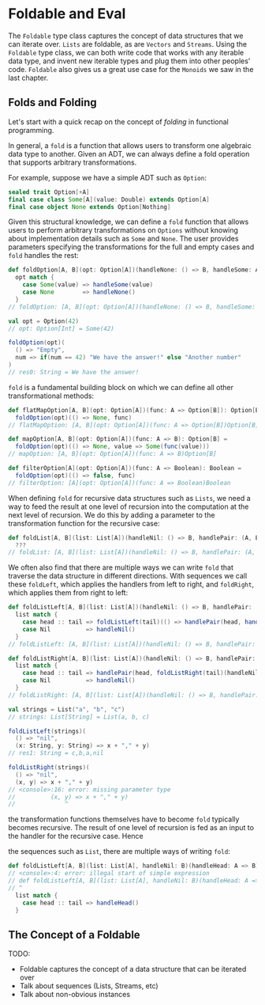 # Foldable and Eval

The `Foldable` type class captures the concept of data structures that we can iterate over. `Lists` are foldable, as are `Vectors` and `Streams`. Using the `Foldable` type class, we can both write code that works with any iterable data type, and invent new iterable types and plug them into other peoples' code. `Foldable` also gives us a great use case for the `Monoids` we saw in the last chapter.

## Folds and Folding

Let's start with a quick recap on the concept of *folding* in functional programming.

In general, a `fold` is a function that allows users to transform one algebraic data type to another. Given an ADT, we can always define a fold operation that supports arbitrary transformations.

For example, suppose we have a simple ADT such as `Option`:

```scala
sealed trait Option[+A]
final case class Some[A](value: Double) extends Option[A]
final case object None extends Option[Nothing]
```

Given this structural knowledge, we can define a `fold` function that allows users to perform arbitrary transformations on `Options` without knowing about implementation details such as `Some` and `None`. The user provides parameters specifying the transformations for the full and empty cases and `fold` handles the rest:

```scala
def foldOption[A, B](opt: Option[A])(handleNone: () => B, handleSome: A => B): B =
  opt match {
    case Some(value) => handleSome(value)
    case None        => handleNone()
  }
// foldOption: [A, B](opt: Option[A])(handleNone: () => B, handleSome: A => B)B

val opt = Option(42)
// opt: Option[Int] = Some(42)

foldOption(opt)(
  () => "Empty",
  num => if(num == 42) "We have the answer!" else "Another number"
)
// res0: String = We have the answer!
```

`fold` is a fundamental building block on which we can define all other transformational methods:

```scala
def flatMapOption[A, B](opt: Option[A])(func: A => Option[B]): Option[B] =
  foldOption(opt)(() => None, func)
// flatMapOption: [A, B](opt: Option[A])(func: A => Option[B])Option[B]

def mapOption[A, B](opt: Option[A])(func: A => B): Option[B] =
  foldOption(opt)(() => None, value => Some(func(value)))
// mapOption: [A, B](opt: Option[A])(func: A => B)Option[B]

def filterOption[A](opt: Option[A])(func: A => Boolean): Boolean =
  foldOption(opt)(() => false, func)
// filterOption: [A](opt: Option[A])(func: A => Boolean)Boolean
```

When defining `fold` for recursive data structures such as `Lists`, we need a way to feed the result at one level of recursion into the computation at the next level of recursion. We do this by adding a parameter to the transformation function for the recursive case:

```scala
def foldList[A, B](list: List[A])(handleNil: () => B, handlePair: (A, B) => B): B =
  ???
// foldList: [A, B](list: List[A])(handleNil: () => B, handlePair: (A, B) => B)B
```

We often also find that there are multiple ways we can write `fold` that traverse the data structure in different directions. With sequences we call these `foldLeft`, which applies the handlers from left to right, and `foldRight`, which applies them from right to left:

```scala
def foldListLeft[A, B](list: List[A])(handleNil: () => B, handlePair: (A, B) => B): B =
  list match {
    case head :: tail => foldListLeft(tail)(() => handlePair(head, handleNil()), handlePair)
    case Nil          => handleNil()
  }
// foldListLeft: [A, B](list: List[A])(handleNil: () => B, handlePair: (A, B) => B)B

def foldListRight[A, B](list: List[A])(handleNil: () => B, handlePair: (A, B) => B): B =
  list match {
    case head :: tail => handlePair(head, foldListRight(tail)(handleNil, handlePair))
    case Nil          => handleNil()
  }
// foldListRight: [A, B](list: List[A])(handleNil: () => B, handlePair: (A, B) => B)B

val strings = List("a", "b", "c")
// strings: List[String] = List(a, b, c)

foldListLeft(strings)(
  () => "nil",
  (x: String, y: String) => x + "," + y)
// res1: String = c,b,a,nil

foldListRight(strings)(
  () => "nil",
  (x, y) => x + "," + y)
// <console>:16: error: missing parameter type
//          (x, y) => x + "," + y)
//              ^
```

 the transformation functions themselves have to become `fold` typically becomes recursive. The result of one level of recursion is fed as an input to the handler for the recursive case. Hence

the  sequences such as `List`, there are multiple ways of writing `fold`:

```scala
def foldListLeft[A, B](list: List[A], handleNil: B)(handleHead: A => B): B =
// <console>:4: error: illegal start of simple expression
// def foldListLeft[A, B](list: List[A], handleNil: B)(handleHead: A => B): B =
// ^
  list match {
    case head :: tail => handleHead()
  }
```

## The Concept of a Foldable

<div class="callout callout-danger">
TODO:

- Foldable captures the concept of a data structure that can be iterated over
- Talk about sequences (Lists, Streams, etc)
- Talk about non-obvious instances
</div>
